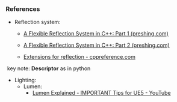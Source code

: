 ### References

- Reflection system:

  - [A Flexible Reflection System in C++: Part 1 (preshing.com)](https://preshing.com/20180116/a-primitive-reflection-system-in-cpp-part-1/)

  - [A Flexible Reflection System in C++: Part 2 (preshing.com)](https://preshing.com/20180124/a-flexible-reflection-system-in-cpp-part-2/)

  - [Extensions for reflection - cppreference.com](https://en.cppreference.com/w/cpp/experimental/reflect)


​	key note: **Descriptor** as in python

- Lighting:
  - Lumen:
    - [Lumen Explained - IMPORTANT Tips for UE5 - YouTube](https://www.youtube.com/watch?v=1e6oOiKh91U)